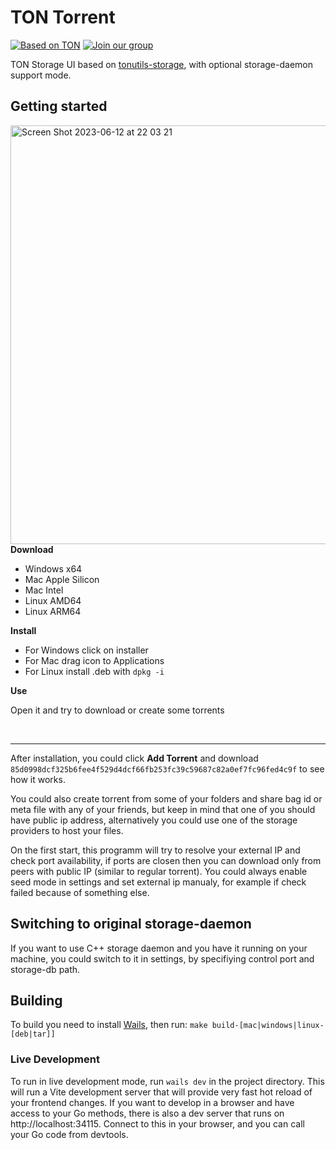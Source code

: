 # TON Torrent
[![Based on TON][ton-svg]][ton] [![Join our group][join-svg]][tg]

TON Storage UI based on [tonutils-storage](https://github.com/xssnick/tonutils-storage), with optional storage-daemon support mode.

## Getting started

<img align="right"  width="670" alt="Screen Shot 2023-06-12 at 22 03 21" src="https://github.com/xssnick/TON-Torrent/assets/9332353/627b6327-910e-4b27-b1fa-9fcf2fc9bf32">

**Download**
* Windows x64
* Mac Apple Silicon
* Mac Intel
* Linux AMD64
* Linux ARM64

**Install**
* For Windows click on installer
* For Mac drag icon to Applications
* For Linux install .deb with `dpkg -i`

**Use**

Open it and try to download or create some torrents

<br>

------
After installation, you could click **Add Torrent** and download `85d0998dcf325b6fee4f529d4dcf66fb253fc39c59687c82a0ef7fc96fed4c9f` to see how it works.

You could also create torrent from some of your folders and share bag id or meta file with any of your friends, but keep in mind that one of you should have public ip address, alternatively you could use one of the storage providers to host your files.

On the first start, this programm will try to resolve your external IP and check port availability, if ports are closen then you can download only from peers with public IP (similar to regular torrent).
You could always enable seed mode in settings and set external ip manualy, for example if check failed because of something else. 

## Switching to original storage-daemon

If you want to use C++ storage daemon and you have it running on your machine, you could switch to it in settings, by specifiying control port and storage-db path.

## Building

To build you need to install [Wails](https://wails.io/), then run:
`make build-[mac|windows|linux-[deb|tar]]`

### Live Development

To run in live development mode, run `wails dev` in the project directory. This will run a Vite development
server that will provide very fast hot reload of your frontend changes. If you want to develop in a browser
and have access to your Go methods, there is also a dev server that runs on http://localhost:34115. Connect
to this in your browser, and you can call your Go code from devtools.

<!-- Badges -->
[ton-svg]: https://img.shields.io/badge/Based%20on-TON-blue
[join-svg]: https://img.shields.io/badge/Join%20-Telegram-blue
[ton]: https://ton.org
[tg]: https://t.me/tonrh
